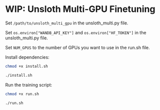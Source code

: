 # WIP: Unsloth Multi-GPU Finetuning

Set `/path/to/unsloth_multi_gpu` in the unsloth_multi.py file.

Set `os.environ["WANDB_API_KEY"]` and `os.environ["HF_TOKEN"]` in the unsloth_multi.py file.

Set `NUM_GPUS` to the number of GPUs you want to use in the run.sh file.

Install dependencies:
```bash
chmod +x install.sh
```

```bash
./install.sh
```

Run the training script:
```bash
chmod +x run.sh
```

```bash
./run.sh
```